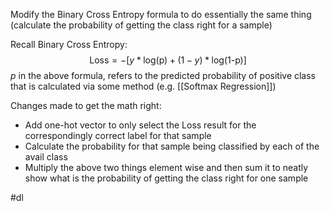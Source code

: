 Modify the Binary Cross Entropy formula to do essentially the same thing (calculate the probability of getting the class right for a sample)

Recall Binary Cross Entropy:
$$ \text{Loss} = -[y * \text{log(p)} + (1-y) * \text{log(1-p)}]$$
$p$ in the above formula, refers to the predicted probability of positive class that is calculated via some method (e.g. [[Softmax Regression]])

Changes made to get the math right:
- Add one-hot vector to only select the Loss result for the correspondingly correct label for that sample
- Calculate the probability for that sample being classified by each of the avail class
- Multiply the above two things element wise and then sum it to neatly show what is the probability of getting the class right for one sample

#dl

